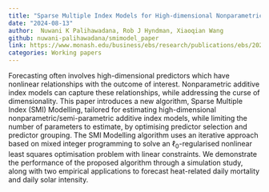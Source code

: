 ```yaml
---
title: "Sparse Multiple Index Models for High-dimensional Nonparametric Forecasting"
date: "2024-08-13"
author:  Nuwani K Palihawadana, Rob J Hyndman, Xiaoqian Wang
github: nuwani-palihawadana/smimodel_paper
link: https://www.monash.edu/business/ebs/research/publications/ebs/2024/wp16-2024.pdf
categories: Working papers
---
```


Forecasting often involves high-dimensional predictors which have nonlinear relationships with the outcome of interest. Nonparametric additive index models can capture these relationships, while addressing the curse of dimensionality. This paper introduces a new algorithm, Sparse Multiple Index (SMI) Modelling, tailored for estimating high-dimensional nonparametric/semi-parametric additive index models, while limiting the number of parameters to estimate, by optimising predictor selection and predictor grouping. The SMI Modelling algorithm uses an iterative approach based on mixed integer programming to solve an $\ell_0$-regularised nonlinear least squares optimisation problem with linear constraints. We demonstrate the performance of the proposed algorithm through a simulation study, along with two empirical applications to forecast heat-related daily mortality and daily solar intensity.
